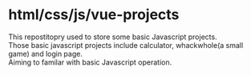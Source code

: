 # html/css/js/vue-projects
 This repostitopry used to store some basic Javascript projects.  <br>
 Those basic javascript projects include calculator, whackwhole(a small game) and login page.  <br>
 Aiming to familar with basic Javascript operation.<br>
